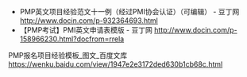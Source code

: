 

* PMP英文项目经验范文十一例（经过PMI协会认证）（可编辑） - 豆丁网 
  http://www.docin.com/p-932364693.html
* 【PMP考试】PMI英文申请表模版 - 豆丁网 
  http://www.docin.com/p-158966230.html?docfrom=rrela

PMP报名项目经验模板_图文_百度文库 https://wenku.baidu.com/view/1947e2e3172ded630b1cb68c.html